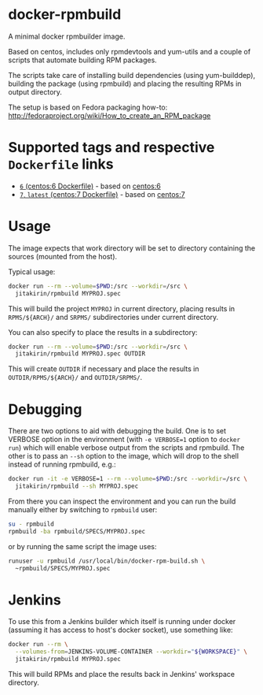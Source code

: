 docker-rpmbuild
===============

A minimal docker rpmbuilder image.

Based on centos, includes only rpmdevtools and yum-utils and a couple
of scripts that automate building RPM packages.

The scripts take care of installing build dependencies (using
yum-builddep), building the package (using rpmbuild) and placing the
resulting RPMs in output directory.

The setup is based on Fedora packaging how-to:
http://fedoraproject.org/wiki/How_to_create_an_RPM_package

Supported tags and respective `Dockerfile` links
================================================

- [`6` (centos:6 Dockerfile)](https://github.com/jitakirin/docker-rpmbuild/blob/c6/Dockerfile) - based on [centos:6](https://registry.hub.docker.com/_/centos/)
- [`7`, `latest` (centos:7 Dockerfile)](https://github.com/jitakirin/docker-rpmbuild/blob/master/Dockerfile) - based on [centos:7](https://registry.hub.docker.com/_/centos/)

Usage
=====

The image expects that work directory will be set to directory
containing the sources (mounted from the host).

Typical usage:

```sh
docker run --rm --volume=$PWD:/src --workdir=/src \
  jitakirin/rpmbuild MYPROJ.spec
```

This will build the project `MYPROJ` in current directory, placing
results in `RPMS/${ARCH}/` and `SRPMS/` subdirectories under current
directory.

You can also specify to place the results in a subdirectory:

```sh
docker run --rm --volume=$PWD:/src --workdir=/src \
  jitakirin/rpmbuild MYPROJ.spec OUTDIR
```

This will create `OUTDIR` if necessary and place the results in
`OUTDIR/RPMS/${ARCH}/` and `OUTDIR/SRPMS/`.

Debugging
=========

There are two options to aid with debugging the build.  One is to set
VERBOSE option in the environment (with `-e VERBOSE=1` option to
`docker run`) which will enable verbose output from the scripts and
rpmbuild.  The other is to pass an `--sh` option to the image, which
will drop to the shell instead of running rpmbuild, e.g.:

```sh
docker run -it -e VERBOSE=1 --rm --volume=$PWD:/src --workdir=/src \
  jitakirin/rpmbuild --sh MYPROJ.spec
```

From there you can inspect the environment and you can run the build
manually either by switching to `rpmbuild` user:

```sh
su - rpmbuild
rpmbuild -ba rpmbuild/SPECS/MYPROJ.spec
```

or by running the same script the image uses:

```sh
runuser -u rpmbuild /usr/local/bin/docker-rpm-build.sh \
  ~rpmbuild/SPECS/MYPROJ.spec
```

Jenkins
=======

To use this from a Jenkins builder which itself is running under docker
(assuming it has access to host's docker socket), use something like:

```sh
docker run --rm \
  --volumes-from=JENKINS-VOLUME-CONTAINER --workdir="${WORKSPACE}" \
  jitakirin/rpmbuild MYPROJ.spec
```

This will build RPMs and place the results back in Jenkins' workspace
directory.
